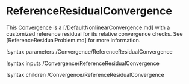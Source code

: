 # ReferenceResidualConvergence

This [Convergence](Convergence/index.md) is a [/DefaultNonlinearConvergence.md] with a
customized reference residual for its relative convergence checks. See
[ReferenceResidualProblem.md] for more information.

!syntax parameters /Convergence/ReferenceResidualConvergence

!syntax inputs /Convergence/ReferenceResidualConvergence

!syntax children /Convergence/ReferenceResidualConvergence
